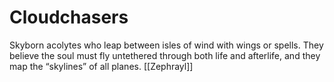 # Cloudchasers


Skyborn acolytes who leap between isles of wind with wings or spells. They believe the soul must fly untethered through both life and afterlife, and they map the “skylines” of all planes.
[[Zephrayl]]
